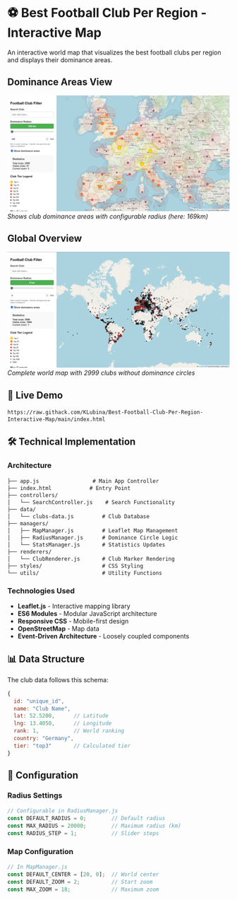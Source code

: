 # ⚽ Best Football Club Per Region - Interactive Map

An interactive world map that visualizes the best football clubs per region and displays their dominance areas.

## Dominance Areas View
![Dominance areas with radius circles](0-README-components/football-map-radius-preview.png)
*Shows club dominance areas with configurable radius (here: 169km)*

## Global Overview
![All clubs worldwide](0-README-components/football-map-general-preview.png)
*Complete world map with 2999 clubs without dominance circles*

## 🚀 Live Demo

```
https://raw.githack.com/KLubina/Best-Football-Club-Per-Region-Interactive-Map/main/index.html
```

## 🛠️ Technical Implementation

### Architecture
```
├── app.js                 # Main App Controller
├── index.html            # Entry Point
├── controllers/
│   └── SearchController.js    # Search Functionality
├── data/
│   └── clubs-data.js         # Club Database
├── managers/
│   ├── MapManager.js         # Leaflet Map Management
│   ├── RadiusManager.js      # Dominance Circle Logic
│   └── StatsManager.js       # Statistics Updates
├── renderers/
│   └── ClubRenderer.js       # Club Marker Rendering
├── styles/                   # CSS Styling
└── utils/                    # Utility Functions
```

### Technologies Used
- **Leaflet.js** - Interactive mapping library
- **ES6 Modules** - Modular JavaScript architecture
- **Responsive CSS** - Mobile-first design
- **OpenStreetMap** - Map data
- **Event-Driven Architecture** - Loosely coupled components

## 📊 Data Structure

The club data follows this schema:
```javascript
{
  id: "unique_id",
  name: "Club Name",
  lat: 52.5200,      // Latitude
  lng: 13.4050,      // Longitude
  rank: 1,           // World ranking
  country: "Germany",
  tier: "top3"       // Calculated tier
}
```

## 🔧 Configuration

### Radius Settings
```javascript
// Configurable in RadiusManager.js
const DEFAULT_RADIUS = 0;        // Default radius
const MAX_RADIUS = 20000;        // Maximum radius (km)
const RADIUS_STEP = 1;           // Slider steps
```

### Map Configuration
```javascript
// In MapManager.js
const DEFAULT_CENTER = [20, 0];  // World center
const DEFAULT_ZOOM = 2;          // Start zoom
const MAX_ZOOM = 18;             // Maximum zoom
```